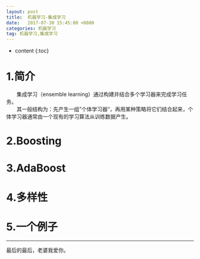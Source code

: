 ```yaml
---
layout: post
title:  机器学习-集成学习
date:   2017-07-30 15:45:00 +0800
categories: 机器学习
tag: 机器学习,集成学习
---
```


* content
{:toc}



1.简介
====================================

&emsp;&emsp;集成学习（ensemble learning）通过构建并结合多个学习器来完成学习任务。<br>
&emsp;&emsp;其一般结构为：先产生一组”个体学习器“，再用某种策略将它们结合起来，个体学习器通常由一个现有的学习算法从训练数据产生。

2.Boosting
====================================


3.AdaBoost
====================================


4.多样性
====================================


5.一个例子
====================================





<hr>
​最后的最后，老婆我爱你。








